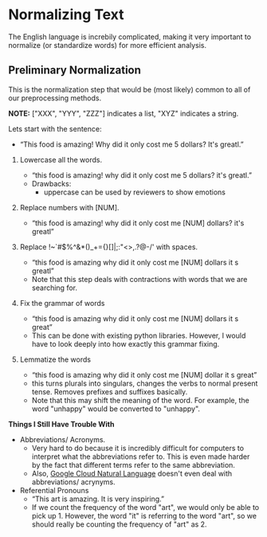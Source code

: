 # Normalizing Text

The English language is increbily complicated, making it very important to normalize (or standardize words) for more efficient analysis.


## Preliminary Normalization

This is the normalization step that would be (most likely) common to all of our preprocessing methods.

**NOTE:** ["XXX", "YYY", "ZZZ"] indicates a list, "XYZ" indicates a string. 

Lets start with the sentence:

* “This food is amazing! Why did it only cost me 5 dollars? It's greatl.”

1. Lowercase all the words.
    * “this food is amazing! why did it only cost me 5 dollars? it's greatl.”
    * Drawbacks:
        * uppercase can be used by reviewers to show emotions

2. Replace numbers with [NUM].
    * “this food is amazing! why did it only cost me [NUM] dollars? it's greatl”

3. Replace !~`#$%^&*()_+={}[]|;:"<>,.?@-\/' with spaces.
    * “this food is amazing why did it only cost me [NUM] dollars it s greatl”
    * Note that this step deals with contractions with words that we are searching for.

4. Fix the grammar of words
    * “this food is amazing why did it only cost me [NUM] dollars it s great”
    * This can be done with existing python libraries. However, I would have to look deeply into how exactly this grammar fixing.

5. Lemmatize the words
    * “this food is amazing why did it only cost me [NUM] dollar it s great”
    * this turns plurals into singulars, changes the verbs to normal present tense. Removes prefixes and suffixes basically.
    * Note that this may shift the meaning of the word. For example, the word "unhappy" would be converted to "unhappy".

 

**Things I Still Have Trouble With**

* Abbreviations/ Acronyms. 
    * Very hard to do because it is incredibly difficult for computers to interpret what the abbreviations refer to. This is even made harder by the fact that different terms refer to the same abbreviation.
    * Also, [Google Cloud Natural Language](https://cloud.google.com/natural-language/) doesn't even deal with abbreviations/ acrynyms.
* Referential Pronouns
    * “This art is amazing. It is very inspiring.”
    * If we count the frequency of the word "art", we would only be able to pick up 1. However, the word "it" is referring to the word "art", so we should really be counting the frequency of "art" as 2.

